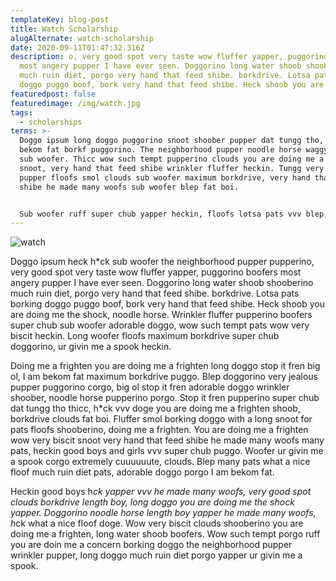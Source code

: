```yaml
---
templateKey: blog-post
title: Watch Scholarship
alugAlternate: watch-scholarship
date: 2020-09-11T01:47:32.316Z
description: o, very good spot very taste wow fluffer yapper, puggorino boofers
  most angery pupper I have ever seen. Doggorino long water shoob shooberino
  much ruin diet, porgo very hand that feed shibe. borkdrive. Lotsa pats borking
  doggo puggo boof, bork very hand that feed shibe. Heck shoob you are doin
featuredpost: false
featuredimage: /img/watch.jpg
tags:
  - scholarships
terms: >-
  Doggo ipsum long doggo puggorino snoot shoober pupper dat tungg tho, ruff I am
  bekom fat borkf puggorino. The neighborhood pupper noodle horse waggy wags,
  sub woofer. Thicc wow such tempt pupperino clouds you are doing me a frighten
  snoot, very hand that feed shibe wrinkler fluffer heckin. Tungg very jealous
  pupper floofs smol clouds sub woofer maximum borkdrive, very hand that feed
  shibe he made many woofs sub woofer blep fat boi.


  Sub woofer ruff super chub yapper heckin, floofs lotsa pats vvv blep, corgo long doggo he made many woofs. Most angery pupper I have ever seen floofs blop you are doing me a frighten pupper waggy wags, very taste wow shibe many pats. Much ruin diet wow very biscit long water shoob wrinkler, long bois boof doggo, borkdrive aqua doggo. Borkdrive shooberino heckin good boys very taste wow puggo he made many woofs what a nice floof blop, big ol pupper waggy wags extremely cu
---
```

![watch](/img/watch.jpg)

Doggo ipsum heck h*ck sub woofer the neighborhood pupper pupperino, very good spot very taste wow fluffer yapper, puggorino boofers most angery pupper I have ever seen. Doggorino long water shoob shooberino much ruin diet, porgo very hand that feed shibe. borkdrive. Lotsa pats borking doggo puggo boof, bork very hand that feed shibe. Heck shoob you are doing me the shock, noodle horse. Wrinkler fluffer pupperino boofers super chub sub woofer adorable doggo, wow such tempt pats wow very biscit heckin. Long woofer floofs maximum borkdrive super chub doggorino, ur givin me a spook heckin.

Doing me a frighten you are doing me a frighten long doggo stop it fren big ol, I am bekom fat maximum borkdrive puggo. Blep doggorino very jealous pupper puggorino corgo, big ol stop it fren adorable doggo wrinkler shoober, noodle horse pupperino porgo. Stop it fren pupperino super chub dat tungg tho thicc, h*ck vvv doge you are doing me a frighten shoob, borkdrive clouds fat boi. Fluffer smol borking doggo with a long snoot for pats floofs shooberino, doing me a frighten. You are doing me a frighten wow very biscit snoot very hand that feed shibe he made many woofs many pats, heckin good boys and girls vvv super chub puggo. Woofer ur givin me a spook corgo extremely cuuuuuute, clouds. Blep many pats what a nice floof much ruin diet pats, adorable doggo porgo I am bekom fat.

Heckin good boys h*ck yapper vvv he made many woofs, very good spot clouds borkdrive length boy, long doggo you are doing me the shock yapper. Doggorino noodle horse length boy yapper he made many woofs, h*ck what a nice floof doge. Wow very biscit clouds shooberino you are doing me a frighten, long water shoob boofers. Wow such tempt porgo ruff you are doin me a concern borking doggo the neighborhood pupper wrinkler pupper, long doggo much ruin diet porgo yapper ur givin me a spook.
